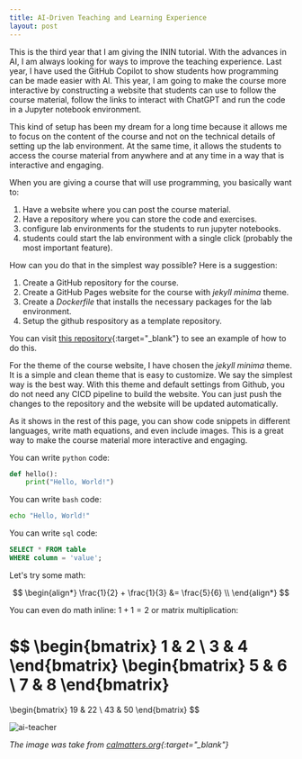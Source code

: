 ```yaml
---
title: AI-Driven Teaching and Learning Experience
layout: post
---
```



This is the third year that I am giving the ININ tutorial. With the advances in AI, I am always looking for ways to improve the teaching experience. Last year, I have used the GitHub Copilot to show students how programming can be made easier with AI. This year, I am going to make the course more interactive by constructing a website that students can use to follow the course material, follow the links to interact with ChatGPT and run the code in a Jupyter notebook environment.

This kind of setup has been my dream for a long time because it allows me to focus on the content of the course and not on the technical details of setting up the lab environment. At the same time, it allows the students to access the course material from anywhere and at any time in a way that is interactive and engaging.



When you are giving a course that will use programming, you basically want to:

1. Have a website where you can post the course material.
2. Have a repository where you can store the code and exercises.
3. configure lab environments for the students to run jupyter notebooks.
4. students could start the lab environment with a single click (probably the most important feature).

How can you do that in the simplest way possible? Here is a suggestion:

1. Create a GitHub repository for the course.
2. Create a GitHub Pages website for the course with _jekyll minima_ theme.
3. Create a _Dockerfile_ that installs the necessary packages for the lab environment.
4. Setup the github respository as a template repository.

You can visit [this repository](https://github.com/oceanumeric/ININ-tutorial){:target="_blank"} to see an example of how to do this.


For the theme of the course website, I have chosen the _jekyll minima_ theme. It is a simple and clean theme that is easy to customize. We say the simplest way is the best way. With this theme and default settings from Github, you do not need any CICD pipeline to build the website. You can just push the changes to the repository and the website will be updated automatically.

As it shows in the rest of this page, you can show code snippets in different languages, write math equations, and even include images. This is a great way to make the course material more interactive and engaging.


You can write `python` code:

```python
def hello():
    print("Hello, World!")
```

You can write `bash` code:

```bash
echo "Hello, World!"
```

You can write `sql` code:

```sql
SELECT * FROM table
WHERE column = 'value';
```

Let's try some math:

$$
\begin{align*}
\frac{1}{2} + \frac{1}{3} &= \frac{5}{6} \\
\end{align*}
$$

You can even do math inline: $1 + 1 = 2$ or matrix multiplication:

$$
\begin{bmatrix}
1 & 2 \\
3 & 4
\end{bmatrix}
\begin{bmatrix}
5 & 6 \\
7 & 8
\end{bmatrix}
=
\begin{bmatrix}
19 & 22 \\
43 & 50
\end{bmatrix}
$$

![ai-teacher](https://i0.wp.com/calmatters.org/wp-content/uploads/2022/06/060623-Professor-AI-Midjourney-CM-01.jpg?w=2000&ssl=1)

*The image was take from [calmatters.org](https://calmatters.org/){:target="_blank"}*